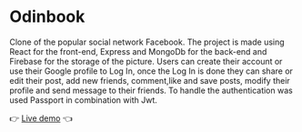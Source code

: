 # Odinbook

Clone of the popular social network Facebook.
The project is made using React for the front-end, Express and MongoDb for the back-end and Firebase for the storage of the picture.
Users can create their account or use their Google profile to Log In, once the Log In is done they can share or edit their post, add new friends, comment,like and save posts, modify their profile and send message to their friends.
To handle the authentication was used Passport in combination with Jwt.

👉 [Live demo](https://odinbookclone.herokuapp.com/) 👈
